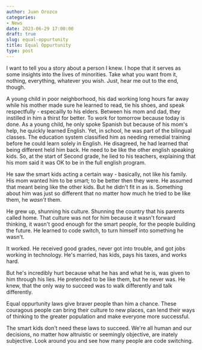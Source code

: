 ```yaml
---
author: Juan Orozco
categories:
- News
date: 2023-06-29 17:00:00
draft: true
slug: equal-oppurtunity
title: Equal Oppurtunity
type: post
---
```


I want to tell you a story about a person I knew. I hope that it serves as some insights into the lives of minorities. Take what you want from it, nothing, everything, whatever you wish. Just, hear me out to the end, though.

A young child in poor neighborhood, his dad working long hours far away while his mother made sure he learned to read, tie his shoes, and speak respectfully - especailly to his elders. Between his mom and dad, they instilled in him a thirst for better. To work for tomorrow because today is done. As a young child, he only spoke Spanish but because of his mom's help, he quickly learned English. Yet, in school, he was part of the bilingual classes. The education system classified him as needing remedial training before he could learn solely in English. He disagreed, he had learned that being different held him back. He need to be like the other english speaking kids. So, at the start of Second grade, he lied to his teachers, explaining that his mom said it was OK to be in the full english program.

He saw the smart kids acting a certain way - basically, not like his family. His mom wanted him to be smart; to be better then they were. He assumed that meant being like the other kids. But he didn't fit in as is. Something about him was just so different that no matter how much he tried to be like them, he _wasn't_ them.

He grew up, shunning his culture. Shunning the country that his parents called home. That culture was not for him because it wasn't forward thinking, it wasn't good enough for the smart people, for the people building the future. He learned to code switch, to turn himself into something he wasn't.

It worked. He received good grades, never got into trouble, and got jobs working in technology. He's married, has kids, pays his taxes, and works hard.

But he's incredibly hurt because what he has and what he is, was given to him through his lies. He pretended to be like them, but he never was. He knew, that the only way to succeed was to walk differently and talk differently.

Equal oppurtunity laws give braver people than him a chance. These couragous people can bring their culture to new places, can lend their ways of thinking to the greater population and make everyone more successful.

The smart kids don't need these laws to succeed. We're all human and our decisions, no matter how altruistic or seemingly objective, are inately subjective. Look around you and see how many people are code switching.